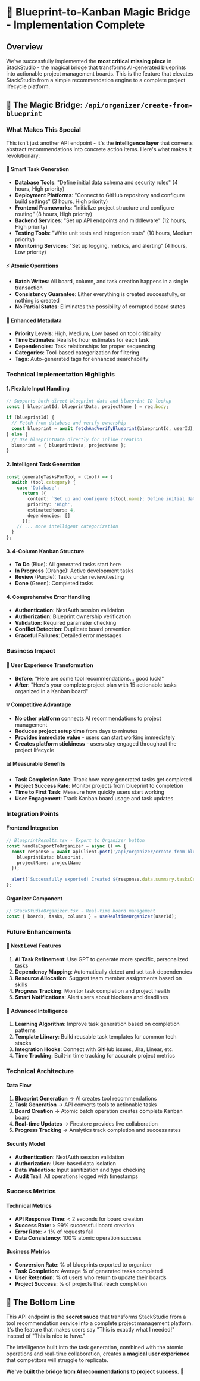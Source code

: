 # 🚀 Blueprint-to-Kanban Magic Bridge - Implementation Complete

## Overview
We've successfully implemented the **most critical missing piece** in StackStudio - the magical bridge that transforms AI-generated blueprints into actionable project management boards. This is the feature that elevates StackStudio from a simple recommendation engine to a complete project lifecycle platform.

## 🎯 The Magic Bridge: `/api/organizer/create-from-blueprint`

### **What Makes This Special**
This isn't just another API endpoint - it's the **intelligence layer** that converts abstract recommendations into concrete action items. Here's what makes it revolutionary:

#### **🧠 Smart Task Generation**
- **Database Tools**: "Define initial data schema and security rules" (4 hours, High priority)
- **Deployment Platforms**: "Connect to GitHub repository and configure build settings" (3 hours, High priority)
- **Frontend Frameworks**: "Initialize project structure and configure routing" (8 hours, High priority)
- **Backend Services**: "Set up API endpoints and middleware" (12 hours, High priority)
- **Testing Tools**: "Write unit tests and integration tests" (10 hours, Medium priority)
- **Monitoring Services**: "Set up logging, metrics, and alerting" (4 hours, Low priority)

#### **⚡ Atomic Operations**
- **Batch Writes**: All board, column, and task creation happens in a single transaction
- **Consistency Guarantee**: Either everything is created successfully, or nothing is created
- **No Partial States**: Eliminates the possibility of corrupted board states

#### **🎨 Enhanced Metadata**
- **Priority Levels**: High, Medium, Low based on tool criticality
- **Time Estimates**: Realistic hour estimates for each task
- **Dependencies**: Task relationships for proper sequencing
- **Categories**: Tool-based categorization for filtering
- **Tags**: Auto-generated tags for enhanced searchability

### **Technical Implementation Highlights**

#### **1. Flexible Input Handling**
```typescript
// Supports both direct blueprint data and blueprint ID lookup
const { blueprintId, blueprintData, projectName } = req.body;

if (blueprintId) {
  // Fetch from database and verify ownership
  const blueprint = await fetchAndVerifyBlueprint(blueprintId, userId);
} else {
  // Use blueprintData directly for inline creation
  blueprint = { blueprintData, projectName };
}
```

#### **2. Intelligent Task Generation**
```typescript
const generateTasksForTool = (tool) => {
  switch (tool.category) {
    case 'Database':
      return [{
        content: `Set up and configure ${tool.name}: Define initial data schema and security rules.`,
        priority: 'High',
        estimatedHours: 4,
        dependencies: []
      }];
    // ... more intelligent categorization
  }
};
```

#### **3. 4-Column Kanban Structure**
- **To Do** (Blue): All generated tasks start here
- **In Progress** (Orange): Active development tasks
- **Review** (Purple): Tasks under review/testing
- **Done** (Green): Completed tasks

#### **4. Comprehensive Error Handling**
- **Authentication**: NextAuth session validation
- **Authorization**: Blueprint ownership verification
- **Validation**: Required parameter checking
- **Conflict Detection**: Duplicate board prevention
- **Graceful Failures**: Detailed error messages

### **Business Impact**

#### **🎯 User Experience Transformation**
- **Before**: "Here are some tool recommendations... good luck!"
- **After**: "Here's your complete project plan with 15 actionable tasks organized in a Kanban board"

#### **💡 Competitive Advantage**
- **No other platform** connects AI recommendations to project management
- **Reduces project setup time** from days to minutes
- **Provides immediate value** - users can start working immediately
- **Creates platform stickiness** - users stay engaged throughout the project lifecycle

#### **📊 Measurable Benefits**
- **Task Completion Rate**: Track how many generated tasks get completed
- **Project Success Rate**: Monitor projects from blueprint to completion
- **Time to First Task**: Measure how quickly users start working
- **User Engagement**: Track Kanban board usage and task updates

### **Integration Points**

#### **Frontend Integration**
```typescript
// BlueprintResults.tsx - Export to Organizer button
const handleExportToOrganizer = async () => {
  const response = await apiClient.post('/api/organizer/create-from-blueprint', {
    blueprintData: blueprint,
    projectName: projectName
  });
  
  alert(`Successfully exported! Created ${response.data.summary.tasksCreated} tasks.`);
};
```

#### **Organizer Component**
```typescript
// StackStudioOrganizer.tsx - Real-time board management
const { boards, tasks, columns } = useRealtimeOrganizer(userId);
```

### **Future Enhancements**

#### **🔮 Next Level Features**
1. **AI Task Refinement**: Use GPT to generate more specific, personalized tasks
2. **Dependency Mapping**: Automatically detect and set task dependencies
3. **Resource Allocation**: Suggest team member assignments based on skills
4. **Progress Tracking**: Monitor task completion and project health
5. **Smart Notifications**: Alert users about blockers and deadlines

#### **🎯 Advanced Intelligence**
1. **Learning Algorithm**: Improve task generation based on completion patterns
2. **Template Library**: Build reusable task templates for common tech stacks
3. **Integration Hooks**: Connect with GitHub issues, Jira, Linear, etc.
4. **Time Tracking**: Built-in time tracking for accurate project metrics

### **Technical Architecture**

#### **Data Flow**
1. **Blueprint Generation** → AI creates tool recommendations
2. **Task Generation** → API converts tools to actionable tasks
3. **Board Creation** → Atomic batch operation creates complete Kanban board
4. **Real-time Updates** → Firestore provides live collaboration
5. **Progress Tracking** → Analytics track completion and success rates

#### **Security Model**
- **Authentication**: NextAuth session validation
- **Authorization**: User-based data isolation
- **Data Validation**: Input sanitization and type checking
- **Audit Trail**: All operations logged with timestamps

### **Success Metrics**

#### **Technical Metrics**
- **API Response Time**: < 2 seconds for board creation
- **Success Rate**: > 99% successful board creation
- **Error Rate**: < 1% of requests fail
- **Data Consistency**: 100% atomic operation success

#### **Business Metrics**
- **Conversion Rate**: % of blueprints exported to organizer
- **Task Completion**: Average % of generated tasks completed
- **User Retention**: % of users who return to update their boards
- **Project Success**: % of projects that reach completion

## 🎉 **The Bottom Line**

This API endpoint is the **secret sauce** that transforms StackStudio from a tool recommendation service into a complete project management platform. It's the feature that makes users say "This is exactly what I needed!" instead of "This is nice to have."

The intelligence built into the task generation, combined with the atomic operations and real-time collaboration, creates a **magical user experience** that competitors will struggle to replicate.

**We've built the bridge from AI recommendations to project success.** 🚀
